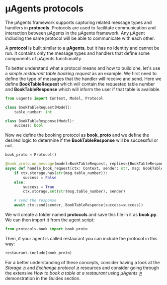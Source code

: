 # μAgents protocols

The μAgents framework supports capturing related message types and handlers in **protocols**. Protocols are used to facilitate communication and interaction between μAgents in the μAgents framework. Any μAgent including the same protocol will be able to communicate with each other.

A **protocol** is built similar to a **μAgents**, but it has no identity and cannot be run. It contains only the message types and handlers that define some components of μAgents functionality.

To better understand what a protocol means and how to build one, let's use a _simple restaurant table booking request_ as an example. We first need to define the type of messages that the handler will receive and send. Here we define **BookTableRequest** which will contain the requested table number and **BookTableResponse** which will inform the user if that table is available.

```py
from uagents import Context, Model, Protocol

class BookTableRequest(Model):
    table_number: int

class BookTableResponse(Model):
    success: bool
```

Now we define the booking protocol as **book_proto** and we define the desired logic to determine if the **BookTableResponse** will be successful or not.

```py
book_proto = Protocol()

@book_proto.on_message(model=BookTableRequest, replies={BookTableResponse})
async def handle_book_request(ctx: Context, sender: str, msg: BookTableRequest):
    if ctx.storage.has(str(msg.table_number)):
        success = False
    else:
        success = True
        ctx.storage.set(str(msg.table_number), sender)

    # send the response
    await ctx.send(sender, BookTableResponse(success=success))
```

We will create a folder named **protocols** and save this file in it as **book.py**. We can then import it from the agent script:

```py
from protocols.book import book_proto
```

Then, if your agent is called restaurant you can include the protocol in this way:

```py
restaurant.include(book_proto)
```

For a better understanding of these concepts, consider having a look at the _Storage_ [↗️](storage.md) and _Exchange protocol_ [↗️](exchange-protocol.md) resources and consider going through the extensive _How to book a table at a restaurant using μAgents_ [↗️](/docs/guides/agents/booking-demo.md) demonstration in the Guides section.
